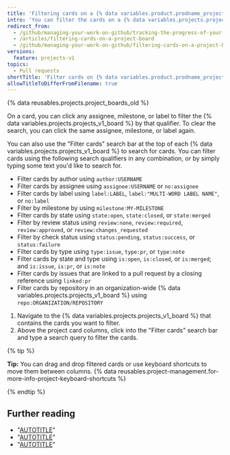 ```yaml
---
title: 'Filtering cards on a {% data variables.product.prodname_project_v1 %}'
intro: 'You can filter the cards on a {% data variables.projects.projects_v1_board %} to search for specific cards or view a subset of the cards.'
redirect_from:
  - /github/managing-your-work-on-github/tracking-the-progress-of-your-work-with-project-boards/filtering-cards-on-a-project-board
  - /articles/filtering-cards-on-a-project-board
  - /github/managing-your-work-on-github/filtering-cards-on-a-project-board
versions:
  feature: projects-v1
topics:
  - Pull requests
shortTitle: 'Filter cards on {% data variables.product.prodname_project_v1 %}'
allowTitleToDifferFromFilename: true
---
```

{% data reusables.projects.project_boards_old %}

On a card, you can click any assignee, milestone, or label to filter the {% data variables.projects.projects_v1_board %} by that qualifier. To clear the search, you can click the same assignee, milestone, or label again.

You can also use the "Filter cards" search bar at the top of each {% data variables.projects.projects_v1_board %} to search for cards. You can filter cards using the following search qualifiers in any combination, or by simply typing some text you'd like to search for.

- Filter cards by author using `author:USERNAME`
- Filter cards by assignee using `assignee:USERNAME` or `no:assignee`
- Filter cards by label using `label:LABEL`, `label:"MULTI-WORD LABEL NAME"`, or `no:label`
- Filter by milestone by using `milestone:MY-MILESTONE`
- Filter cards by state using `state:open`, `state:closed`, or `state:merged`
- Filter by review status using `review:none`, `review:required`, `review:approved`, or `review:changes_requested`
- Filter by check status using `status:pending`, `status:success`, or `status:failure`
- Filter cards by type using `type:issue`, `type:pr`, or `type:note`
- Filter cards by state and type using `is:open`, `is:closed`, or `is:merged`; and `is:issue`, `is:pr`, or `is:note`
- Filter cards by issues that are linked to a pull request by a closing reference using `linked:pr`
- Filter cards by repository in an organization-wide {% data variables.projects.projects_v1_board %} using `repo:ORGANIZATION/REPOSITORY`

1. Navigate to the {% data variables.projects.projects_v1_board %} that contains the cards you want to filter.
1. Above the project card columns, click into the "Filter cards" search bar and type a search query to filter the cards.

{% tip %}

**Tip:** You can drag and drop filtered cards or use keyboard shortcuts to move them between columns. {% data reusables.project-management.for-more-info-project-keyboard-shortcuts %}

{% endtip %}

## Further reading

- "[AUTOTITLE](/issues/organizing-your-work-with-project-boards/managing-project-boards/about-project-boards)"
- "[AUTOTITLE](/issues/organizing-your-work-with-project-boards/tracking-work-with-project-boards/adding-issues-and-pull-requests-to-a-project-board)"
- "[AUTOTITLE](/issues/organizing-your-work-with-project-boards/tracking-work-with-project-boards/adding-notes-to-a-project-board)"
